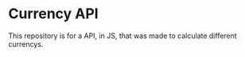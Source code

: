 <h1> Currency API </h1>
This repository is for a API, in JS, that was made to calculate different currencys.
